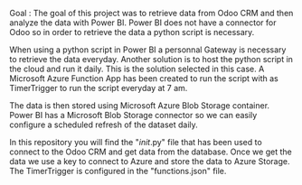 Goal : The goal of this project was to retrieve data from Odoo CRM and then analyze the data with Power BI. Power BI does not have a connector for Odoo so in order to retrieve
the data a python script is necessary. 

When using a python script in Power BI a personnal Gateway is necessary to retrieve the data everyday. Another solution is to host the python script in the cloud 
and run it daily. This is the solution selected in this case. A Microsoft Azure Function App has been created to run the script with as TimerTrigger to run the script
everyday at 7 am. 

The data is then stored using Microsoft Azure Blob Storage container. Power BI has a Microsoft Blob Storage connector so we can easily configure a scheduled refresh of 
the dataset daily.

In this repository you will find the "_init_.py" file that has been used to connect to the Odoo CRM and get data from the database. Once we get the data we use a key
to connect to Azure and store the data to Azure Storage. The TimerTrigger is configured in the "functions.json" file.

